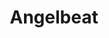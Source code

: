 ---
state: LA
region: NewOrleans
title: Angelbeat
event_url: https://www.angelbeat.com/all-events/
start_date: 2020-08-11
cost: TBD
topics: [ cloud ]
---